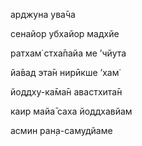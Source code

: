 арджуна ува̄ча

сенайор убхайор мадхйе

ратхам̇ стха̄пайа ме ’чйута

йа̄вад эта̄н нирӣкше ’хам̇

йоддху-ка̄ма̄н авастхита̄н

каир майа̄ саха йоддхавйам

асмин ран̣а-самудйаме